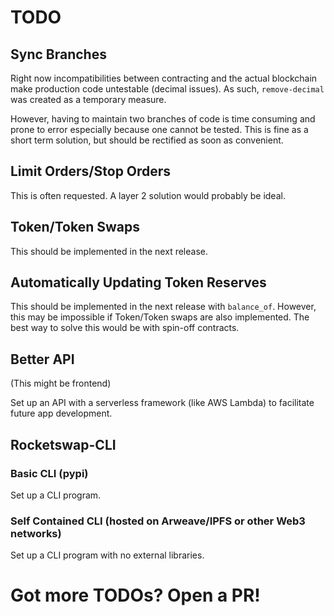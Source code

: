 # TODO

## Sync Branches
Right now incompatibilities between contracting and the actual blockchain make production code untestable (decimal issues). As such, `remove-decimal` was created as a temporary measure. 

However, having to maintain two branches of code is time consuming and prone to error especially because one cannot be tested. This is fine as a short term solution, but should be rectified as soon as convenient.

## Limit Orders/Stop Orders
This is often requested. A layer 2 solution would probably be ideal.

## Token/Token Swaps
This should be implemented in the next release. 

## Automatically Updating Token Reserves
This should be implemented in the next release with `balance_of`. However, this may be impossible if Token/Token swaps are also implemented. The best way to solve this would be with spin-off contracts.

## Better API 
(This might be frontend)

Set up an API with a serverless framework (like AWS Lambda) to facilitate future app development.

## Rocketswap-CLI
### Basic CLI (pypi)
Set up a CLI program.
### Self Contained CLI (hosted on Arweave/IPFS or other Web3 networks)
Set up a CLI program with no external libraries. 

# Got more TODOs? Open a PR!
